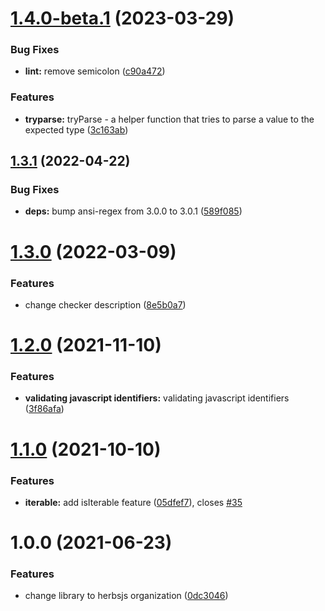 # [1.4.0-beta.1](https://github.com/herbsjs/suma/compare/v1.3.1...v1.4.0-beta.1) (2023-03-29)


### Bug Fixes

* **lint:** remove semicolon ([c90a472](https://github.com/herbsjs/suma/commit/c90a472e0a95bc6424b24a40210b806cbd5fed81))


### Features

* **tryparse:** tryParse - a helper function that tries to parse a value to the expected type ([3c163ab](https://github.com/herbsjs/suma/commit/3c163ab4c4d8abbd84cb90894d49adbfe6ee6f2c))

## [1.3.1](https://github.com/herbsjs/suma/compare/v1.3.0...v1.3.1) (2022-04-22)


### Bug Fixes

* **deps:** bump ansi-regex from 3.0.0 to 3.0.1 ([589f085](https://github.com/herbsjs/suma/commit/589f085486db5ca26e35f942738c4350b566e84b))

# [1.3.0](https://github.com/herbsjs/suma/compare/v1.2.0...v1.3.0) (2022-03-09)


### Features

* change checker description ([8e5b0a7](https://github.com/herbsjs/suma/commit/8e5b0a71e12ef2d3e13e8d8f1e857f4be653a311))

# [1.2.0](https://github.com/herbsjs/suma/compare/v1.1.0...v1.2.0) (2021-11-10)


### Features

* **validating javascript identifiers:** validating javascript identifiers ([3f86afa](https://github.com/herbsjs/suma/commit/3f86afa6ec6632a818d00bb13626a03103e00681))

# [1.1.0](https://github.com/herbsjs/suma/compare/v1.0.0...v1.1.0) (2021-10-10)


### Features

* **iterable:** add isIterable feature ([05dfef7](https://github.com/herbsjs/suma/commit/05dfef79a89a1ee987007ccc8a934cfc9ce334a4)), closes [#35](https://github.com/herbsjs/suma/issues/35)

# 1.0.0 (2021-06-23)


### Features

* change library to herbsjs organization ([0dc3046](https://github.com/herbsjs/suma/commit/0dc30465b69d0138a394bb4a295106acb9764da2))
